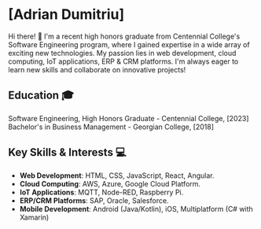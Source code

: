 # [Adrian Dumitriu]

Hi there! 👋 I'm a recent high honors graduate from Centennial College's Software Engineering program, where I gained expertise in a wide array of exciting new technologies. My passion lies in web development, cloud computing, IoT applications, ERP & CRM platforms. I'm always eager to learn new skills and collaborate on innovative projects!

## Education 🎓
Software Engineering, High Honors Graduate - Centennial College, [2023]  
Bachelor's in Business Management - Georgian College, [2018]

## Key Skills & Interests 💻
- **Web Development**: HTML, CSS, JavaScript, React, Angular.  
- **Cloud Computing**: AWS, Azure, Google Cloud Platform.  
- **IoT Applications**: MQTT, Node-RED, Raspberry Pi.  
- **ERP/CRM Platforms**: SAP, Oracle, Salesforce.  
- **Mobile Development**: Android (Java/Kotlin), iOS, Multiplatform (C# with Xamarin)
